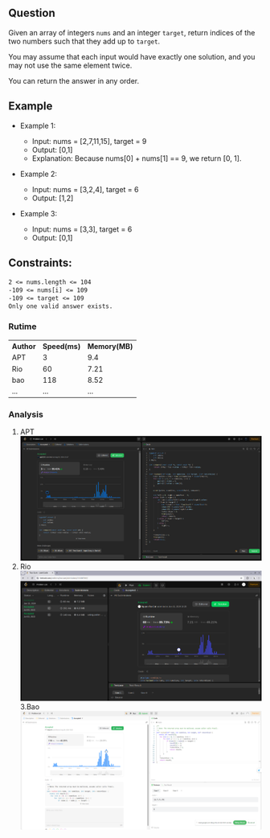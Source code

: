 

## Question

Given an array of integers <code>nums</code> and an integer <code>target</code>, return indices of the two numbers such that they add up to <code>target</code>.

You may assume that each input would have exactly one solution, and you may not use the same element twice.

You can return the answer in any order.

## Example

- Example 1:

    * Input: nums = [2,7,11,15], target = 9
    * Output: [0,1]
    * Explanation: Because nums[0] + nums[1] == 9, we return [0, 1].
- Example 2:

    * Input: nums = [3,2,4], target = 6
    * Output: [1,2]
- Example 3:

    * Input: nums = [3,3], target = 6
    * Output: [0,1]

## Constraints:

    2 <= nums.length <= 104
    -109 <= nums[i] <= 109
    -109 <= target <= 109
    Only one valid answer exists.

### Rutime
<table>
  <tr>
    <th>Author</th>
    <th>Speed(ms)</th>
    <th>Memory(MB)</th>
  </tr>
  <tr>
    <td>APT</td>
    <td>3</td>
    <td>9.4</td>
  </tr> 
  <tr>
    <td>Rio</td>
    <td>60</td >
    <td>7.21</td>
  </tr>
  <tr>
    <td>bao</td>
    <td>118</td>
    <td>8.52</td>
  </tr>
  <tr>
    <td>...</td>
    <td>...</td>
    <td>...</td>
  </tr>
</table>


### Analysis
1. APT 
![im](img/apt.png)
2. Rio 
![im](img/rio.png)
3.Bao
![im](img/bao.png)
